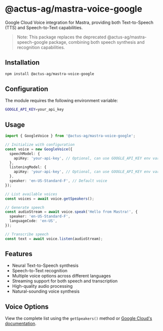 # @actus-ag/mastra-voice-google

Google Cloud Voice integration for Mastra, providing both Text-to-Speech (TTS) and Speech-to-Text capabilities.

> Note: This package replaces the deprecated @actus-ag/mastra-speech-google package, combining both speech synthesis and recognition capabilities.

## Installation

```bash
npm install @actus-ag/mastra-voice-google
```

## Configuration

The module requires the following environment variable:

```bash
GOOGLE_API_KEY=your_api_key
```

## Usage

```typescript
import { GoogleVoice } from '@actus-ag/mastra-voice-google';

// Initialize with configuration
const voice = new GoogleVoice({
  speechModel: {
    apiKey: 'your-api-key', // Optional, can use GOOGLE_API_KEY env var
  },
  listeningModel: {
    apiKey: 'your-api-key', // Optional, can use GOOGLE_API_KEY env var
  },
  speaker: 'en-US-Standard-F', // Default voice
});

// List available voices
const voices = await voice.getSpeakers();

// Generate speech
const audioStream = await voice.speak('Hello from Mastra!', {
  speaker: 'en-US-Standard-F',
  languageCode: 'en-US',
});

// Transcribe speech
const text = await voice.listen(audioStream);
```

## Features

- Neural Text-to-Speech synthesis
- Speech-to-Text recognition
- Multiple voice options across different languages
- Streaming support for both speech and transcription
- High-quality audio processing
- Natural-sounding voice synthesis

## Voice Options

View the complete list using the `getSpeakers()` method or [Google Cloud's documentation](https://cloud.google.com/text-to-speech/docs/voices).
